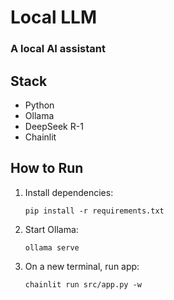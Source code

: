 # Local LLM
### A local AI assistant

## Stack
- Python
- Ollama
- DeepSeek R-1
- Chainlit

## How to Run
1. Install dependencies:
    ```
    pip install -r requirements.txt   
    ```
2. Start Ollama:
   ```
   ollama serve
   ```
3. On a new terminal, run app:
    ```
    chainlit run src/app.py -w
    ```